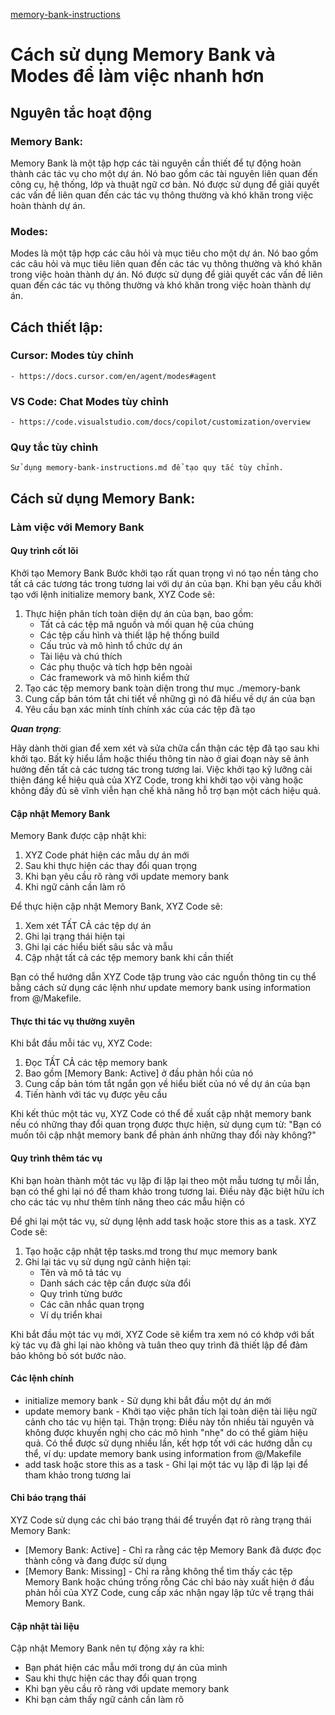 [memory-bank-instructions](rule/memory-bank-instructions_vi.md)
# Cách sử dụng Memory Bank và Modes để làm việc nhanh hơn
## Nguyên tắc hoạt động
### Memory Bank:

Memory Bank là một tập hợp các tài nguyên cần thiết để tự động hoàn thành các tác vụ cho một dự án. Nó bao gồm các tài nguyên liên quan đến công cụ, hệ thống, lớp và thuật ngữ cơ bản. Nó được sử dụng để giải quyết các vấn đề liên quan đến các tác vụ thông thường và khó khăn trong việc hoàn thành dự án.

### Modes:

Modes là một tập hợp các câu hỏi và mục tiêu cho một dự án. Nó bao gồm các câu hỏi và mục tiêu liên quan đến các tác vụ thông thường và khó khăn trong việc hoàn thành dự án. Nó được sử dụng để giải quyết các vấn đề liên quan đến các tác vụ thông thường và khó khăn trong việc hoàn thành dự án.

## Cách thiết lập:
### Cursor: Modes tùy chỉnh 
    - https://docs.cursor.com/en/agent/modes#agent
### VS Code: Chat Modes tùy chỉnh
    - https://code.visualstudio.com/docs/copilot/customization/overview
### Quy tắc tùy chỉnh
    Sử dụng memory-bank-instructions.md để tạo quy tắc tùy chỉnh.
    
## Cách sử dụng Memory Bank:
### Làm việc với Memory Bank
#### Quy trình cốt lõi
Khởi tạo Memory Bank
Bước khởi tạo rất quan trọng vì nó tạo nền tảng cho tất cả các tương tác trong tương lai với dự án của bạn. Khi bạn yêu cầu khởi tạo với lệnh initialize memory bank, XYZ Code sẽ:

1. Thực hiện phân tích toàn diện dự án của bạn, bao gồm:
    - Tất cả các tệp mã nguồn và mối quan hệ của chúng
    - Các tệp cấu hình và thiết lập hệ thống build
    - Cấu trúc và mô hình tổ chức dự án
    - Tài liệu và chú thích
    - Các phụ thuộc và tích hợp bên ngoài
    - Các framework và mô hình kiểm thử
2. Tạo các tệp memory bank toàn diện trong thư mục ./memory-bank
3. Cung cấp bản tóm tắt chi tiết về những gì nó đã hiểu về dự án của bạn
4. Yêu cầu bạn xác minh tính chính xác của các tệp đã tạo

***Quan trọng***:

Hãy dành thời gian để xem xét và sửa chữa cẩn thận các tệp đã tạo sau khi khởi tạo. Bất kỳ hiểu lầm hoặc thiếu thông tin nào ở giai đoạn này sẽ ảnh hưởng đến tất cả các tương tác trong tương lai. Việc khởi tạo kỹ lưỡng cải thiện đáng kể hiệu quả của XYZ Code, trong khi khởi tạo vội vàng hoặc không đầy đủ sẽ vĩnh viễn hạn chế khả năng hỗ trợ bạn một cách hiệu quả.

#### Cập nhật Memory Bank
Memory Bank được cập nhật khi:

1. XYZ Code phát hiện các mẫu dự án mới
2. Sau khi thực hiện các thay đổi quan trọng
3. Khi bạn yêu cầu rõ ràng với update memory bank
4. Khi ngữ cảnh cần làm rõ

Để thực hiện cập nhật Memory Bank, XYZ Code sẽ:

1. Xem xét TẤT CẢ các tệp dự án
2. Ghi lại trạng thái hiện tại
3. Ghi lại các hiểu biết sâu sắc và mẫu
4. Cập nhật tất cả các tệp memory bank khi cần thiết

Bạn có thể hướng dẫn XYZ Code tập trung vào các nguồn thông tin cụ thể bằng cách sử dụng các lệnh như update memory bank using information from @/Makefile.

#### Thực thi tác vụ thường xuyên
Khi bắt đầu mỗi tác vụ, XYZ Code:

1. Đọc TẤT CẢ các tệp memory bank
2. Bao gồm [Memory Bank: Active] ở đầu phản hồi của nó
3. Cung cấp bản tóm tắt ngắn gọn về hiểu biết của nó về dự án của bạn
4. Tiến hành với tác vụ được yêu cầu

Khi kết thúc một tác vụ, XYZ Code có thể đề xuất cập nhật memory bank nếu có những thay đổi quan trọng được thực hiện, sử dụng cụm từ: "Bạn có muốn tôi cập nhật memory bank để phản ánh những thay đổi này không?"

#### Quy trình thêm tác vụ
Khi bạn hoàn thành một tác vụ lặp đi lặp lại theo một mẫu tương tự mỗi lần, bạn có thể ghi lại nó để tham khảo trong tương lai. Điều này đặc biệt hữu ích cho các tác vụ như thêm tính năng theo các mẫu hiện có

Để ghi lại một tác vụ, sử dụng lệnh add task hoặc store this as a task. XYZ Code sẽ:

1. Tạo hoặc cập nhật tệp tasks.md trong thư mục memory bank
2. Ghi lại tác vụ sử dụng ngữ cảnh hiện tại:
    - Tên và mô tả tác vụ
    - Danh sách các tệp cần được sửa đổi
    - Quy trình từng bước
    - Các cân nhắc quan trọng
    - Ví dụ triển khai

Khi bắt đầu một tác vụ mới, XYZ Code sẽ kiểm tra xem nó có khớp với bất kỳ tác vụ đã ghi lại nào không và tuân theo quy trình đã thiết lập để đảm bảo không bỏ sót bước nào.

#### Các lệnh chính

- initialize memory bank - Sử dụng khi bắt đầu một dự án mới
- update memory bank - Khởi tạo việc phân tích lại toàn diện tài liệu ngữ cảnh cho tác vụ hiện tại. Thận trọng: Điều này tốn nhiều tài nguyên và không được khuyến nghị cho các mô hình "nhẹ" do có thể giảm hiệu quả. Có thể được sử dụng nhiều lần, kết hợp tốt với các hướng dẫn cụ thể, ví dụ: update memory bank using information from @/Makefile
- add task hoặc store this as a task - Ghi lại một tác vụ lặp đi lặp lại để tham khảo trong tương lai

#### Chỉ báo trạng thái
XYZ Code sử dụng các chỉ báo trạng thái để truyền đạt rõ ràng trạng thái Memory Bank:

- [Memory Bank: Active] - Chỉ ra rằng các tệp Memory Bank đã được đọc thành công và đang được sử dụng
- [Memory Bank: Missing] - Chỉ ra rằng không thể tìm thấy các tệp Memory Bank hoặc chúng trống rỗng
Các chỉ báo này xuất hiện ở đầu phản hồi của XYZ Code, cung cấp xác nhận ngay lập tức về trạng thái Memory Bank.

#### Cập nhật tài liệu
Cập nhật Memory Bank nên tự động xảy ra khi:

- Bạn phát hiện các mẫu mới trong dự án của mình
- Sau khi thực hiện các thay đổi quan trọng
- Khi bạn yêu cầu rõ ràng với update memory bank
- Khi bạn cảm thấy ngữ cảnh cần làm rõ
